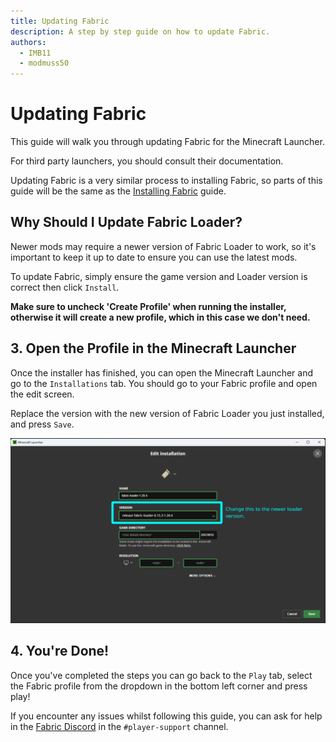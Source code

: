 ```yaml
---
title: Updating Fabric
description: A step by step guide on how to update Fabric.
authors:
  - IMB11
  - modmuss50
---
```


# Updating Fabric

This guide will walk you through updating Fabric for the Minecraft Launcher.

For third party launchers, you should consult their documentation.

Updating Fabric is a very similar process to installing Fabric, so parts of this guide will be the same as the [Installing Fabric](./installing-fabric.md) guide.

## Why Should I Update Fabric Loader?

Newer mods may require a newer version of Fabric Loader to work, so it's important to keep it up to date to ensure you can use the latest mods.

<!-- Include steps from installing guide, no need to repeat them. -->
<!--@include: ./installing-fabric.md{12,41}-->

To update Fabric, simply ensure the game version and Loader version is correct then click `Install`.

**Make sure to uncheck 'Create Profile' when running the installer, otherwise it will create a new profile, which in this case we don't need.**

## 3. Open the Profile in the Minecraft Launcher

Once the installer has finished, you can open the Minecraft Launcher and go to the `Installations` tab. You should go to your Fabric profile and open the edit screen.

Replace the version with the new version of Fabric Loader you just installed, and press `Save`.

![Updating Fabric Loader version in the Minecraft Launcher.](/assets/players/updating-fabric.png)

## 4. You're Done!

Once you've completed the steps you can go back to the `Play` tab, select the Fabric profile from the dropdown in the bottom left corner and press play!

If you encounter any issues whilst following this guide, you can ask for help in the [Fabric Discord](https://discord.gg/v6v4pMv) in the `#player-support` channel.
